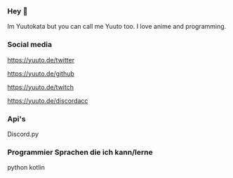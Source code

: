 ### Hey 👋

Im Yuutokata but you can call me Yuuto too. I love anime
and programming.

### Social media

https://yuuto.de/twitter

https://yuuto.de/github

https://yuuto.de/twitch

https://yuuto.de/discordacc

### Api's

Discord.py

### Programmier Sprachen die ich kann/lerne

python kotlin

<!--
**Yuutokata/Yuutokata** is a ✨ _special_ ✨ repository because its `README.md` (this file) appears on your GitHub profile.

Here are some ideas to get you started:

- 🔭 I’m currently working on ...
- 🌱 I’m currently learning ...
- 👯 I’m looking to collaborate on ...
- 🤔 I’m looking for help with ...
- 💬 Ask me about ...
- 📫 How to reach me: ...
- 😄 Pronouns: ...
- ⚡ Fun fact: ...
-->

